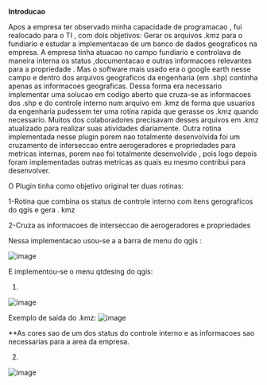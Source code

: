 **Introducao**

  Apos a empresa ter observado minha capacidade de programacao , fui realocado para o TI , com dois objetivos: Gerar os arquivos .kmz para o fundiario e estudar a implementacao de um banco de dados geograficos na empresa.
  A empresa tinha atuacao no campo fundiario e controlava de maneira interna os status ,documentacao e outras informacoes 
relevantes para a propriedade . Mas o software mais usado era o google earth nesse campo e dentro dos arquivos geograficos da engenharia (em .shp) 
continha apenas as informacoes geograficas. Dessa forma era necessario implementar uma solucao em codigo aberto que cruza-se as informacoes dos .shp 
e do controle interno num arquivo em .kmz de forma que usuarios da engenharia pudessem ter uma rotina rapida que gerasse os .kmz quando necessario.
Muitos dos colaboradores precisavam desses arquivos em .kmz atualizado para realizar suas atividades diariamente. 
Outra rotina implementada nesse plugin porem nao totalmente desenvolvida foi um cruzamento de interseccao entre aerogeradores e propriedades para metricas internas,
porem nao foi totalmente desenvolvido , pois logo depois foram implementadas outras metricas as quais eu mesmo contribui para desenvolver.

 O Plugin tinha como objetivo original ter duas rotinas: 
  
  1-Rotina que combina os status de controle interno com itens gerograficos do qgis e gera . kmz 
  
  2-Cruza as informacoes de interseccao de aerogeradores e propriedades

Nessa implementacao usou-se a a barra de  menu  do qgis :

![image](https://github.com/alex-cyberpunk/Plugins-QGIS/assets/80361639/cfadcac1-196c-40fb-8705-4c80059e5032)

E implementou-se o menu qtdesing do qgis:

1)

![image](https://github.com/alex-cyberpunk/Plugins-QGIS/assets/80361639/ed5c0420-1c5c-479b-bc45-e2bb1a959f4f)

Exemplo de saida do .kmz:
![image](https://github.com/alex-cyberpunk/Plugins-QGIS/assets/80361639/c4bd2c33-9aa5-43cc-a010-f1e176aea7a8)

**As cores sao de um dos status do controle interno e as informacoes sao necessarias para a area da empresa.

2)

![image](https://github.com/alex-cyberpunk/Plugins-QGIS/assets/80361639/7676fe12-65dc-450c-bb62-340d80c6d730)
